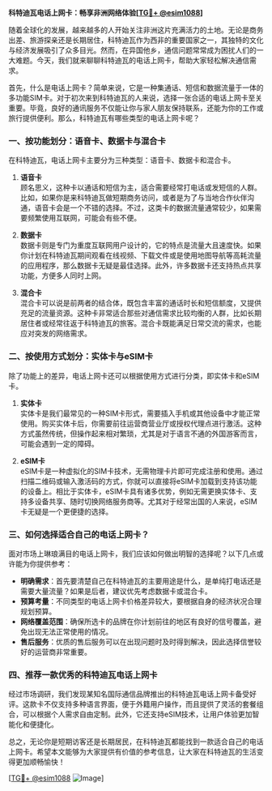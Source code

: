 **科特迪瓦电话上网卡：畅享非洲网络体验[[TG💪+ @esim1088](https://t.me/s/esim1088)]**

随着全球化的发展，越来越多的人开始关注非洲这片充满活力的土地。无论是商务出差、旅游探亲还是长期居住，科特迪瓦作为西非的重要国家之一，其独特的文化与经济发展吸引了众多目光。然而，在异国他乡，通信问题常常成为困扰人们的一大难题。今天，我们就来聊聊科特迪瓦的电话上网卡，帮助大家轻松解决通信需求。

首先，什么是电话上网卡？简单来说，它是一种集通话、短信和数据流量于一体的多功能SIM卡。对于初次来到科特迪瓦的人来说，选择一张合适的电话上网卡至关重要。毕竟，良好的通讯服务不仅能让你与家人朋友保持联系，还能为你的工作或旅行提供便利。那么，科特迪瓦有哪些类型的电话上网卡呢？

### 一、按功能划分：语音卡、数据卡与混合卡

在科特迪瓦，电话上网卡主要分为三种类型：语音卡、数据卡和混合卡。

1. **语音卡**  
   顾名思义，这种卡以通话和短信为主，适合需要经常打电话或发短信的人群。比如，如果你是来科特迪瓦做短期商务访问，或者是为了与当地合作伙伴沟通，语音卡会是一个不错的选择。不过，这类卡的数据流量通常较少，如果需要频繁使用互联网，可能会有些不便。

2. **数据卡**  
   数据卡则是专门为重度互联网用户设计的，它的特点是流量大且速度快。如果你计划在科特迪瓦期间观看在线视频、下载文件或是使用地图导航等高耗流量的应用程序，那么数据卡无疑是最佳选择。此外，许多数据卡还支持热点共享功能，方便多人同时上网。

3. **混合卡**  
   混合卡可以说是前两者的结合体，既包含丰富的通话时长和短信额度，又提供充足的流量资源。这种卡非常适合那些对通信需求比较均衡的人群，比如长期居住者或经常往返于科特迪瓦的旅客。混合卡既能满足日常交流的需求，也能应对突发的网络需求。

### 二、按使用方式划分：实体卡与eSIM卡

除了功能上的差异，电话上网卡还可以根据使用方式进行分类，即实体卡和eSIM卡。

1. **实体卡**  
   实体卡是我们最常见的一种SIM卡形式，需要插入手机或其他设备中才能正常使用。购买实体卡后，你需要前往运营商营业厅或授权代理点进行激活。这种方式虽然传统，但操作起来相对繁琐，尤其是对于语言不通的外国游客而言，可能会遇到一定的障碍。

2. **eSIM卡**  
   eSIM卡是一种虚拟化的SIM卡技术，无需物理卡片即可完成注册和使用。通过扫描二维码或输入激活码的方式，你就可以直接将eSIM卡加载到支持该功能的设备上。相比于实体卡，eSIM卡具有诸多优势，例如无需更换实体卡、支持多设备共享、随时切换网络服务商等。尤其对于经常出国的人来说，eSIM卡无疑是一个更便捷的选择。

### 三、如何选择适合自己的电话上网卡？

面对市场上琳琅满目的电话上网卡，我们应该如何做出明智的选择呢？以下几点或许能为你提供参考：

- **明确需求**：首先要清楚自己在科特迪瓦的主要用途是什么，是单纯打电话还是需要大量流量？如果是后者，建议优先考虑数据卡或混合卡。
- **预算考量**：不同类型的电话上网卡价格差异较大，要根据自身的经济状况合理规划预算。
- **网络覆盖范围**：确保所选卡的品牌在你计划前往的地区有良好的信号覆盖，避免出现无法正常使用的情况。
- **售后服务**：优质的售后服务可以在出现问题时及时得到解决，因此选择信誉较好的运营商非常重要。

### 四、推荐一款优秀的科特迪瓦电话上网卡

经过市场调研，我们发现某知名国际通信品牌推出的科特迪瓦电话上网卡备受好评。这款卡不仅支持多种语言界面，便于外籍用户操作，而且提供了灵活的套餐组合，可以根据个人需求自由定制。此外，它还支持eSIM技术，让用户体验更加智能化和便捷化。

总之，无论你是短期访客还是长期居民，在科特迪瓦都能找到一款适合自己的电话上网卡。希望本文能够为大家提供有价值的参考信息，让大家在科特迪瓦的生活变得更加顺畅愉快！

[[TG💪+ @esim1088](https://t.me/s/esim1088) ![Image](https://i.postimg.cc/4NQfJmqS/Snipaste-2025-05-13-00-14-12.png)]